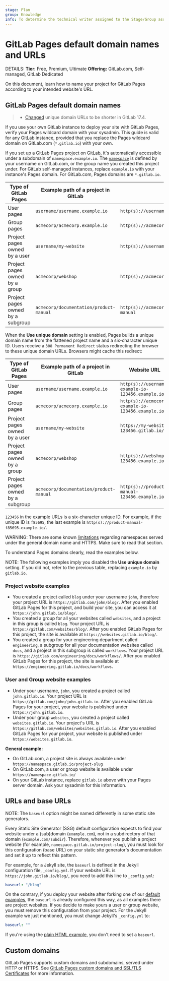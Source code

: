 ```yaml
---
stage: Plan
group: Knowledge
info: To determine the technical writer assigned to the Stage/Group associated with this page, see https://handbook.gitlab.com/handbook/product/ux/technical-writing/#assignments
---
```


# GitLab Pages default domain names and URLs

DETAILS:
**Tier:** Free, Premium, Ultimate
**Offering:** GitLab.com, Self-managed, GitLab Dedicated

On this document, learn how to name your project for GitLab Pages
according to your intended website's URL.

## GitLab Pages default domain names

> - [Changed](https://gitlab.com/gitlab-org/gitlab/-/merge_requests/163523) unique domain URLs to be shorter in GitLab 17.4.

If you use your own GitLab instance to deploy your site with GitLab Pages, verify your Pages
wildcard domain with your sysadmin. This guide is valid for any GitLab instance, provided that you
replace the Pages wildcard domain on GitLab.com (`*.gitlab.io`) with your own.

If you set up a GitLab Pages project on GitLab,
it's automatically accessible under a
subdomain of `namespace.example.io`.
The [`namespace`](../../namespace/index.md)
is defined by your username on GitLab.com,
or the group name you created this project under.
For GitLab self-managed instances, replace `example.io`
with your instance's Pages domain. For GitLab.com,
Pages domains are `*.gitlab.io`.

| Type of GitLab Pages | Example path of a project in GitLab | Website URL |
| -------------------- | ------------ | ----------- |
| User pages  | `username/username.example.io`  | `http(s)://username.example.io`  |
| Group pages | `acmecorp/acmecorp.example.io` | `http(s)://acmecorp.example.io` |
| Project pages owned by a user  | `username/my-website` | `http(s)://username.example.io/my-website` |
| Project pages owned by a group | `acmecorp/webshop` | `http(s)://acmecorp.example.io/webshop`|
| Project pages owned by a subgroup | `acmecorp/documentation/product-manual` | `http(s)://acmecorp.example.io/documentation/product-manual`|

When the **Use unique domain** setting is enabled, Pages builds a unique domain name from
the flattened project name and a six-character unique ID. Users receive a `308 Permanent Redirect` status 
redirecting the browser to these unique domain URLs. Browsers might cache this redirect:

| Type of GitLab Pages              | Example path of a project in GitLab     | Website URL |
| --------------------------------- | --------------------------------------- | ----------- |
| User pages                        | `username/username.example.io`          | `http(s)://username-example-io-123456.example.io` |
| Group pages                       | `acmecorp/acmecorp.example.io`          | `http(s)://acmecorp-example-io-123456.example.io` |
| Project pages owned by a user     | `username/my-website`                   | `https://my-website-123456.gitlab.io/` |
| Project pages owned by a group    | `acmecorp/webshop`                      | `http(s)://webshop-123456.example.io/` |
| Project pages owned by a subgroup | `acmecorp/documentation/product-manual` | `http(s)://product-manual-123456.example.io/` |

`123456` in the example URLs is a six-character unique ID.
For example, if the unique ID is `f85695`, the last example is
`http(s)://product-manual-f85695.example.io/`.

WARNING:
There are some known [limitations](introduction.md#subdomains-of-subdomains)
regarding namespaces served under the general domain name and HTTPS.
Make sure to read that section.

To understand Pages domains clearly, read the examples below.

NOTE:
The following examples imply you disabled the **Use unique domain** setting. If you did not, refer to the previous table, replacing `example.io` by `gitlab.io`.

### Project website examples

- You created a project called `blog` under your username `john`,
  therefore your project URL is `https://gitlab.com/john/blog/`.
  After you enabled GitLab Pages for this project, and build your site,
  you can access it at `https://john.gitlab.io/blog/`.
- You created a group for all your websites called `websites`,
  and a project in this group is called `blog`. Your project
  URL is `https://gitlab.com/websites/blog/`. After you enabled
  GitLab Pages for this project, the site is available at
  `https://websites.gitlab.io/blog/`.
- You created a group for your engineering department called `engineering`,
  a subgroup for all your documentation websites called `docs`,
  and a project in this subgroup is called `workflows`. Your project
  URL is `https://gitlab.com/engineering/docs/workflows/`. After you enabled
  GitLab Pages for this project, the site is available at
  `https://engineering.gitlab.io/docs/workflows`.

### User and Group website examples

- Under your username, `john`, you created a project called
  `john.gitlab.io`. Your project URL is `https://gitlab.com/john/john.gitlab.io`.
  After you enabled GitLab Pages for your project, your website
  is published under `https://john.gitlab.io`.
- Under your group `websites`, you created a project called
  `websites.gitlab.io`. Your project's URL is `https://gitlab.com/websites/websites.gitlab.io`.
  After you enabled GitLab Pages for your project,
  your website is published under `https://websites.gitlab.io`.

**General example:**

- On GitLab.com, a project site is always available under
  `https://namespace.gitlab.io/project-slug`
- On GitLab.com, a user or group website is available under
  `https://namespace.gitlab.io/`
- On your GitLab instance, replace `gitlab.io` above with your
  Pages server domain. Ask your sysadmin for this information.

## URLs and base URLs

NOTE:
The `baseurl` option might be named differently in some static site generators.

Every Static Site Generator (SSG) default configuration expects
to find your website under a (sub)domain (`example.com`), not
in a subdirectory of that domain (`example.com/subdir`). Therefore,
whenever you publish a project website (for example, `namespace.gitlab.io/project-slug`),
you must look for this configuration (base URL) on your static site generator's
documentation and set it up to reflect this pattern.

For example, for a Jekyll site, the `baseurl` is defined in the Jekyll
configuration file, `_config.yml`. If your website URL is
`https://john.gitlab.io/blog/`, you need to add this line to `_config.yml`:

```yaml
baseurl: "/blog"
```

On the contrary, if you deploy your website after forking one of
our [default examples](https://gitlab.com/pages), the `baseurl` is
already configured this way, as all examples there are project
websites. If you decide to make yours a user or group website, you
must remove this configuration from your project. For the Jekyll
example we just mentioned, you must change Jekyll's `_config.yml` to:

```yaml
baseurl: ""
```

If you're using the [plain HTML example](https://gitlab.com/pages/plain-html),
you don't need to set a `baseurl`.

## Custom domains

GitLab Pages supports custom domains and subdomains, served under HTTP or HTTPS.
See [GitLab Pages custom domains and SSL/TLS Certificates](custom_domains_ssl_tls_certification/index.md) for more information.
